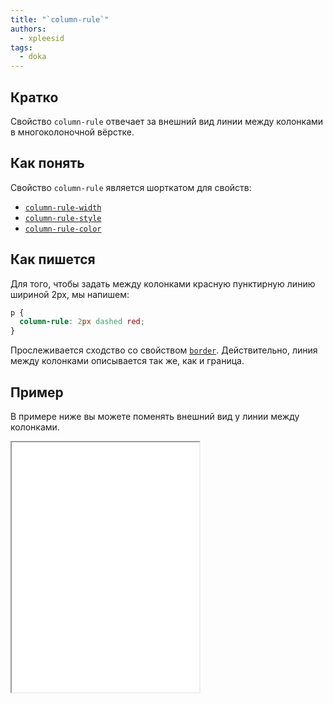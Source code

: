 ```yaml
---
title: "`column-rule`"
authors:
  - xpleesid
tags:
  - doka
---
```


## Кратко

Свойство `column-rule` отвечает за внешний вид линии между колонками в многоколоночной вёрстке.

## Как понять

Свойство `column-rule` является шорткатом для свойств:
* [`column-rule-width`](/css/column-rule-width)
* [`column-rule-style`](/css/column-rule-style)
* [`column-rule-color`](/css/column-rule-color)

## Как пишется

Для того, чтобы задать между колонками красную пунктирную линию шириной 2px, мы напишем:

```css
p {
  column-rule: 2px dashed red;
}
```

Прослеживается сходство со свойством [`border`](/css/border). Действительно, линия между колонками описывается так же, как и граница.

## Пример

В примере ниже вы можете поменять внешний вид у линии между колонками.

<iframe title="Варианты значений column-rule" src="demos/multiple-values/" height="400"></iframe>
